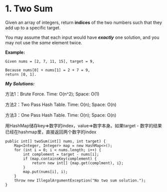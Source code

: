 # 1. Two Sum

Given an array of integers, return **indices** of the two numbers such that they add up to a specific target.

You may assume that each input would have _**exactly**_ one solution, and you may not use the _same_ element twice.

**Example:**

```text
Given nums = [2, 7, 11, 15], target = 9,

Because nums[0] + nums[1] = 2 + 7 = 9,
return [0, 1].
```

_**My Solutions:**_

方法1：Brute Force. Time: O\(n^2\); Space: O\(1\)

方法2：Two Pass Hash Table. Time: O\(n\); Space: O\(n\)

方法3：One Pass Hash Table. Time: O\(n\); Space: O\(n\)

用HashMap储存key=&gt;数字的index，value=&gt;数字本身。如果target - 数字的结果已经在hashmap里，直接返回两个数字的index

```text
public int[] twoSum(int[] nums, int target) {
    Map<Integer, Integer> map = new HashMap<>();
    for (int i = 0; i < nums.length; i++) {
        int complement = target - nums[i];
        if (map.containsKey(complement) {
            return new int[] {map.get(complment), i};
        }
        map.put(nums[i], i);
    }
    throw new IllegalArgumentException("No two sum solution.");
}    
```



